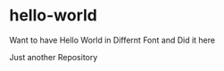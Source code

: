 hello-world
===========

Want to have Hello World in Differnt Font and Did it here 

Just another Repository
